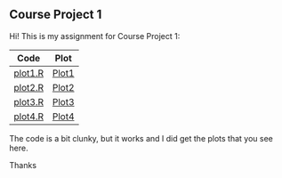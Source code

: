## Course Project 1

Hi!
This is my assignment for Course Project 1:

Code | Plot
---- | ----
[plot1.R](./plot1.R)|[Plot1](./plot1.png)
[plot2.R](./plot2.R)|[Plot2](./plot2.png)
[plot3.R](./plot3.R)|[Plot3](./plot3.png)
[plot4.R](./plot4.R)|[Plot4](./plot4.png)

The code is a bit clunky, but it works and I did get the plots that you see here.

Thanks